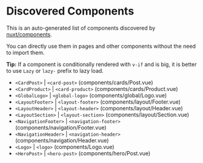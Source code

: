 # Discovered Components

This is an auto-generated list of components discovered by [nuxt/components](https://github.com/nuxt/components).

You can directly use them in pages and other components without the need to import them.

**Tip:** If a component is conditionally rendered with `v-if` and is big, it is better to use `Lazy` or `lazy-` prefix to lazy load.

- `<CardPost>` | `<card-post>` (components/cards/Post.vue)
- `<CardProduct>` | `<card-product>` (components/cards/Product.vue)
- `<GlobalLogo>` | `<global-logo>` (components/global/Logo.vue)
- `<LayoutFooter>` | `<layout-footer>` (components/layout/Footer.vue)
- `<LayoutHeader>` | `<layout-header>` (components/layout/Header.vue)
- `<LayoutSection>` | `<layout-section>` (components/layout/Section.vue)
- `<NavigationFooter>` | `<navigation-footer>` (components/navigation/Footer.vue)
- `<NavigationHeader>` | `<navigation-header>` (components/navigation/Header.vue)
- `<Logo>` | `<logo>` (components/Logo.vue)
- `<HeroPost>` | `<hero-post>` (components/hero/Post.vue)
